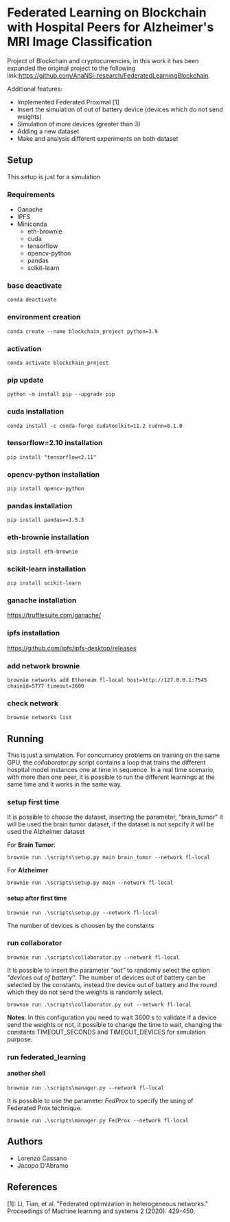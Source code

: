 # Federated Learning on Blockchain with Hospital Peers for Alzheimer's MRI Image Classification
Project of Blockchain and cryptocurrencies, in this work it has been expanded the original project to the following link:https://github.com/AnaNSi-research/FederatedLearningBlockchain.

Additional features:
<ul>
<li>Implemented Federated Proximal [1]</li>
<li>Insert the simulation of out of battery device (devices which do not send weights)</li>
<li>Simulation of more devices (greater than 3)</li>
<li>Adding a new dataset</li>
<li>Make and analysis different experiments on both dataset</li>
</ul>

## Setup
This setup is just for a simulation
### Requirements
* Ganache
* IPFS
* Miniconda
  * eth-brownie
  * cuda
  * tensorflow
  * opencv-python
  * pandas
  * scikit-learn

### base deactivate
`conda deactivate`

### environment creation
`conda create --name blockchain_project python=3.9`

### activation
`conda activate blockchain_project`

### pip update
`python -m install pip --upgrade pip`

### cuda installation
`conda install -c conda-forge cudatoolkit=11.2 cudnn=8.1.0`

### tensorflow=2.10 installation
`pip install "tensorflow<2.11"`

### opencv-python installation
`pip install opencv-python`

### pandas installation
`pip install pandas==1.5.3`

### eth-brownie installation
`pip install eth-brownie`

### scikit-learn installation
`pip install scikit-learn`

### ganache installation
https://trufflesuite.com/ganache/

### ipfs installation
https://github.com/ipfs/ipfs-desktop/releases

### add network brownie
`brownie networks add Ethereum fl-local host=http://127.0.0.1:7545 chainid=5777 timeout=3600`

### check network
`brownie networks list`

## Running
This is just a simulation. For concurruncy problems on training on the same GPU, the _collaborator.py_ script contains a loop that trains the
different hospital model instances one at time in sequence. In a real time scenario, with more than one peer, it is possible to run 
the different learnings at the same time and it works in the same way.

### setup first time
It is possible to choose the dataset, inserting the parameter, "brain_tumor" it will be used the brain tumor dataset, if the dataset is not sepcify it will be used the Alzheimer dataset

For **Brain Tumor**:

`brownie run .\scripts\setup.py main brain_tumor --network fl-local` 

For **Alzheimer**

`brownie run .\scripts\setup.py main --network fl-local` 

#### setup after first time
`brownie run .\scripts\setup.py --network fl-local`

The number of devices is choosen by the constants

### run collaborator
`brownie run .\scripts\collaborator.py --network fl-local`

It is possible to insert the parameter _"out"_ to randomly select the option _"devices out of battery"_.
The number of devices out of battery can be selected by the constants, instead the device out of battery and the round which they do not send the weights is randomly select.

`brownie run .\scripts\collaborator.py out --network fl-local`

**Notes**: In this configuration you need to wait 3600 s to validate if a device send the weights or not, it possible to change the time to wait, changing the constants TIMEOUT_SECONDS and TIMEOUT_DEVICES for simulation purpose.

### run federated_learning
#### another shell
`brownie run .\scripts\manager.py --network fl-local`

It is possible to use the parameter _FedProx_ to specify the using of Federated Prox technique.

`brownie run .\scripts\manager.py FedProx --network fl-local`

## Authors
<ul>
<li>Lorenzo Cassano</li>
<li>Jacopo D'Abramo</li>
</ul>

## References
[1]: Li, Tian, et al. "Federated optimization in heterogeneous networks." Proceedings of Machine learning and systems 2 (2020): 429-450.